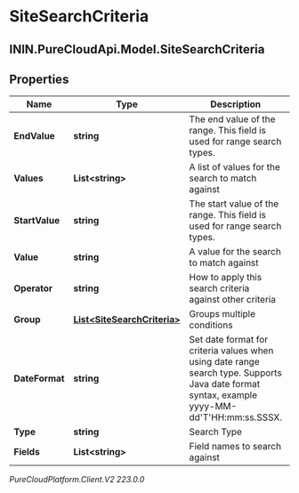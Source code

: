 # SiteSearchCriteria

## ININ.PureCloudApi.Model.SiteSearchCriteria

## Properties

|Name | Type | Description | Notes|
|------------ | ------------- | ------------- | -------------|
| **EndValue** | **string** | The end value of the range. This field is used for range search types. | [optional] |
| **Values** | **List&lt;string&gt;** | A list of values for the search to match against | [optional] |
| **StartValue** | **string** | The start value of the range. This field is used for range search types. | [optional] |
| **Value** | **string** | A value for the search to match against | [optional] |
| **Operator** | **string** | How to apply this search criteria against other criteria | [optional] |
| **Group** | [**List&lt;SiteSearchCriteria&gt;**](SiteSearchCriteria) | Groups multiple conditions | [optional] |
| **DateFormat** | **string** | Set date format for criteria values when using date range search type.  Supports Java date format syntax, example yyyy-MM-dd&#39;T&#39;HH:mm:ss.SSSX. | [optional] |
| **Type** | **string** | Search Type | |
| **Fields** | **List&lt;string&gt;** | Field names to search against | [optional] |



_PureCloudPlatform.Client.V2 223.0.0_
